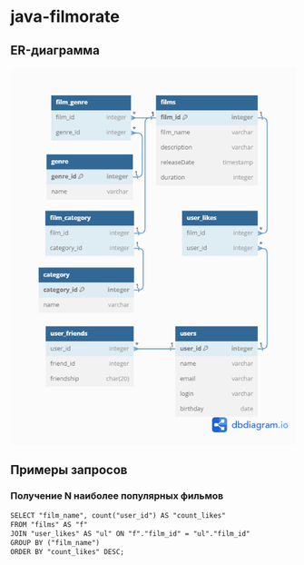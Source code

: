 # java-filmorate

## ER-диаграмма
![ER](src/main/resources/Schema_DB_filmorate_1.png)
## Примеры запросов
### Получение N наиболее популярных фильмов

```
SELECT "film_name", count("user_id") AS "count_likes" 
FROM "films" AS "f"
JOIN "user_likes" AS "ul" ON "f"."film_id" = "ul"."film_id" 
GROUP BY ("film_name")
ORDER BY "count_likes" DESC;
```


